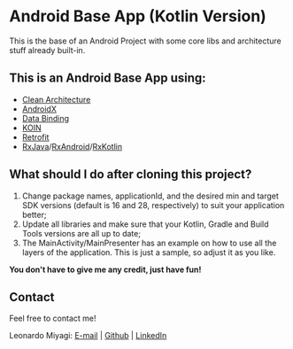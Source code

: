 # Android Base App (Kotlin Version)
This is the base of an Android Project with some core libs and architecture stuff already built-in.
## This is an Android Base App using:
* [Clean Architecture](https://medium.com/@dmilicic/a-detailed-guide-on-developing-android-apps-using-the-clean-architecture-pattern-d38d71e94029)
* [AndroidX](https://developer.android.com/jetpack/androidx/)
* [Data Binding](https://developer.android.com/topic/libraries/data-binding/index.html)
* [KOIN](https://github.com/InsertKoinIO/koin)
* [Retrofit](http://square.github.io/retrofit/)
* [RxJava](https://github.com/ReactiveX/RxJava)/[RxAndroid](https://github.com/ReactiveX/RxAndroid)/[RxKotlin](https://github.com/ReactiveX/RxKotlin)

## What should I do after cloning this project?
1. Change package names, applicationId, and the desired min and target SDK versions (default is 16 and 28, respectively) to suit your application better;
2. Update all libraries and make sure that your Kotlin, Gradle and Build Tools versions are all up to date;
3. The MainActivity/MainPresenter has an example on how to use all the layers of the application. This is just a sample, so adjust it as you like.

**You don't have to give me any credit, just have fun!**

## Contact
Feel free to contact me!

Leonardo Miyagi: [E-mail](mailto:leonardomiyagi@gmail.com) | [Github](https://github.com/lmiyagi) | [LinkedIn](https://www.linkedin.com/in/lmiyagi)